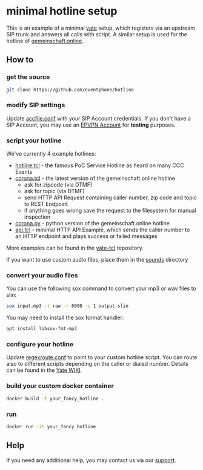 # minimal hotline setup

This is an example of a minimal [yate](https://docs.yate.ro/wiki/Main_Page) setup, which registers via an upstream SIP trunk and answers all calls with script. A similar setup is used for the hotline of [gemeinschaft.online](https://gemeinschaft.online).

## How to

### get the source

``` sh
git clone https://github.com/eventphone/hotline
```

### modify SIP settings

Update [accfile.conf](config/accfile.conf) with your SIP Account credentials. If you don't have a SIP Account, you may use an [EPVPN Account](https://eventphone.de/doku/epvpn) for __testing__ purposes.

### script your hotline

We've currently 4 example hotlines:

- [hotline.tcl](hotline/hotline.tcl) - the famous PoC Service Hotline as heard on many CCC Events
- [corona.tcl](hotline/corona.tcl) - the latest version of the gemeinschaft.online hotline
  - ask for zipcode (via DTMF)
  - ask for topic (via DTMF)
  - send HTTP API Request containing caller number, zip code and topic to REST Endpoint
  - if anything goes wrong save the request to the filesystem for manual inspection
- [corona.py](hotline/corona.py) - python version of the gemeinschaft.online hotline
- [api.tcl](hotline/api.tcl) - minimal HTTP API Example, which sends the caller number to an HTTP endpoint and plays success or failed messages

More examples can be found in the [yate-tcl](https://github.com/bef/yate-tcl) repository.

If you want to use custom audio files, place them in the [sounds](sounds) directory

### convert your audio files

You can use the following sox command to convert your mp3 or wav files to slin:

```sh
sox input.mp3 -t raw -r 8000 -c 1 output.slin
```

You may need to install the sox format handler:

```sh
apt install libsox-fmt-mp3
```

### configure your hotline

Update [regexroute.conf](config/regexroute.conf) to point to your custom hotline script. You can route also to different scripts depending on the caller or dialed number. Details can be found in the [Yate WIKI](https://docs.yate.ro/wiki/Regular_expressions#The_regexroute_configuration_file).

### build your custom docker container

``` sh
docker build -t your_fancy_hotline .
```

### run

``` sh
docker run -it your_fancy_hotline
```

## Help

If you need any additional help, you may contact us via our [support](https://guru3.eventphone.de/support/).

